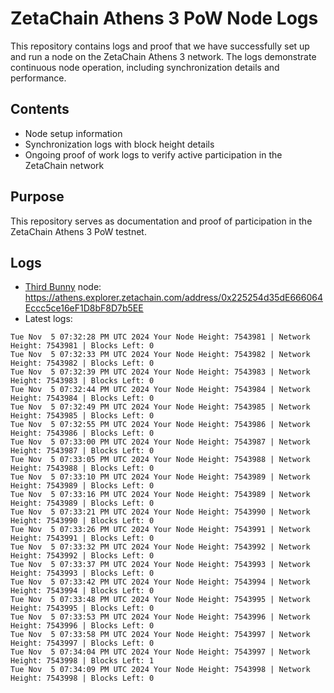 # ZetaChain Athens 3 PoW Node Logs
This repository contains logs and proof that we have successfully set up and run a node on the ZetaChain Athens 3 network. The logs demonstrate continuous node operation, including synchronization details and performance.

## Contents
- Node setup information
- Synchronization logs with block height details
- Ongoing proof of work logs to verify active participation in the ZetaChain network

## Purpose
This repository serves as documentation and proof of participation in the ZetaChain Athens 3 PoW testnet.

## Logs

- [Third Bunny](https://thirdbunny.xyz/) node: https://athens.explorer.zetachain.com/address/0x225254d35dE666064Eccc5ce16eF1D8bF8D7b5EE
- Latest logs:
```
Tue Nov  5 07:32:28 PM UTC 2024 Your Node Height: 7543981 | Network Height: 7543981 | Blocks Left: 0
Tue Nov  5 07:32:33 PM UTC 2024 Your Node Height: 7543982 | Network Height: 7543982 | Blocks Left: 0
Tue Nov  5 07:32:39 PM UTC 2024 Your Node Height: 7543983 | Network Height: 7543983 | Blocks Left: 0
Tue Nov  5 07:32:44 PM UTC 2024 Your Node Height: 7543984 | Network Height: 7543984 | Blocks Left: 0
Tue Nov  5 07:32:49 PM UTC 2024 Your Node Height: 7543985 | Network Height: 7543985 | Blocks Left: 0
Tue Nov  5 07:32:55 PM UTC 2024 Your Node Height: 7543986 | Network Height: 7543986 | Blocks Left: 0
Tue Nov  5 07:33:00 PM UTC 2024 Your Node Height: 7543987 | Network Height: 7543987 | Blocks Left: 0
Tue Nov  5 07:33:05 PM UTC 2024 Your Node Height: 7543988 | Network Height: 7543988 | Blocks Left: 0
Tue Nov  5 07:33:10 PM UTC 2024 Your Node Height: 7543989 | Network Height: 7543989 | Blocks Left: 0
Tue Nov  5 07:33:16 PM UTC 2024 Your Node Height: 7543989 | Network Height: 7543989 | Blocks Left: 0
Tue Nov  5 07:33:21 PM UTC 2024 Your Node Height: 7543990 | Network Height: 7543990 | Blocks Left: 0
Tue Nov  5 07:33:26 PM UTC 2024 Your Node Height: 7543991 | Network Height: 7543991 | Blocks Left: 0
Tue Nov  5 07:33:32 PM UTC 2024 Your Node Height: 7543992 | Network Height: 7543992 | Blocks Left: 0
Tue Nov  5 07:33:37 PM UTC 2024 Your Node Height: 7543993 | Network Height: 7543993 | Blocks Left: 0
Tue Nov  5 07:33:42 PM UTC 2024 Your Node Height: 7543994 | Network Height: 7543994 | Blocks Left: 0
Tue Nov  5 07:33:48 PM UTC 2024 Your Node Height: 7543995 | Network Height: 7543995 | Blocks Left: 0
Tue Nov  5 07:33:53 PM UTC 2024 Your Node Height: 7543996 | Network Height: 7543996 | Blocks Left: 0
Tue Nov  5 07:33:58 PM UTC 2024 Your Node Height: 7543997 | Network Height: 7543997 | Blocks Left: 0
Tue Nov  5 07:34:04 PM UTC 2024 Your Node Height: 7543997 | Network Height: 7543998 | Blocks Left: 1
Tue Nov  5 07:34:09 PM UTC 2024 Your Node Height: 7543998 | Network Height: 7543998 | Blocks Left: 0
```
